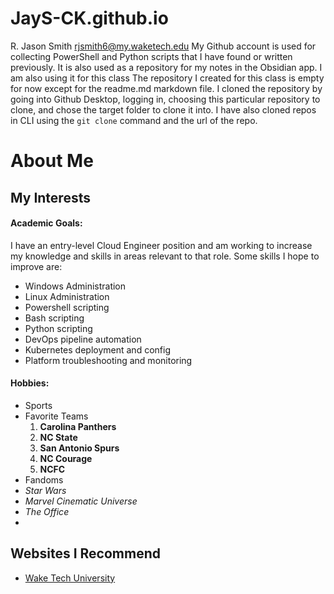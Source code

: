 # JayS-CK.github.io
R. Jason Smith
rjsmith6@my.waketech.edu
My Github account is used for collecting PowerShell and Python scripts that I have found or written previously. It is also used as a repository for my notes in the Obsidian app. I am also using it for this class
The repository I created for this class is empty for now except for the readme.md markdown file. 
I cloned the repository by going into Github Desktop, logging in, choosing this particular repository to clone, and chose the target folder to clone it into. I have also cloned repos in CLI using the `git clone` command and the url of the repo.





# About Me

## My Interests

#### Academic Goals:
I have an entry-level Cloud Engineer position and am working to increase my knowledge and skills in areas relevant to that role. Some skills I hope to improve are:
 * Windows Administration
 * Linux Administration
 * Powershell scripting
 * Bash scripting
 * Python scripting
 * DevOps pipeline automation
 * Kubernetes deployment and config
 * Platform troubleshooting and monitoring

 #### Hobbies:
 * Sports
  * Favorite Teams
    1. **Carolina Panthers**
    2. **NC State**
    3. **San Antonio Spurs**
    4. **NC Courage**
    5. **NCFC**
* Fandoms
 * *Star Wars*
 * *Marvel Cinematic Universe*
 * *The Office*
 * 

## Websites I Recommend

* [Wake Tech University](www.waketech.edu) 

